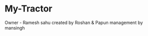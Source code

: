 # My-Tractor
Owner - Ramesh sahu            created by Roshan &amp; Papun         management by mansingh 

